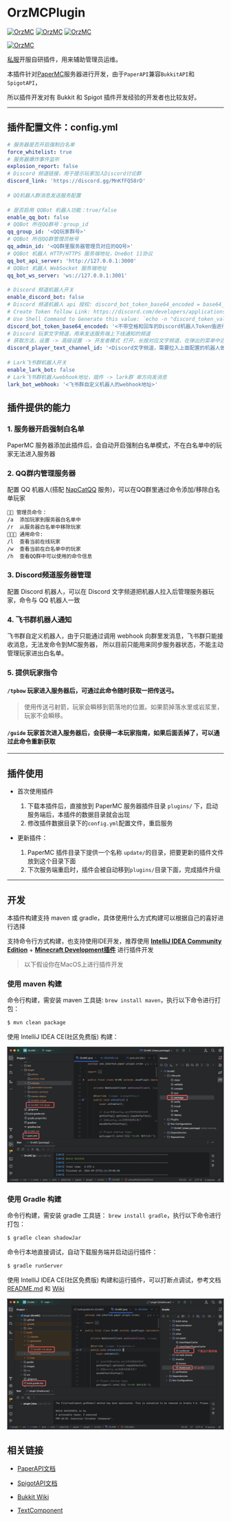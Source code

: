 # OrzMCPlugin
[![OrzMC](https://img.shields.io/hangar/dt/OrzMC?link=https%3A%2F%2Fhangar.papermc.io%2Fwangzhizhou666%2FOrzMC&style=flat)](https://hangar.papermc.io/wangzhizhou666/OrzMC)
[![OrzMC](https://img.shields.io/hangar/stars/OrzMC?link=https%3A%2F%2Fhangar.papermc.io%2Fwangzhizhou666%2FOrzMC&style=flat)](https://hangar.papermc.io/wangzhizhou666/OrzMC)
[![OrzMC](https://img.shields.io/hangar/views/OrzMC?link=https%3A%2F%2Fhangar.papermc.io%2Fwangzhizhou666%2FOrzMC&style=flat)](https://hangar.papermc.io/wangzhizhou666/OrzMC)

[![OrzMC](https://api.mcbanners.com/banner/resource/hangar/OrzMC/banner.png?background__template=DARK_GUNMETAL)](https://hangar.papermc.io/wangzhizhou666/OrzMC)

[私服](https://minecraft.jokerhub.cn)开服自研插件，用来辅助管理员运维。

本插件针对[PaperMC](https://papermc.io/)服务器进行开发，由于`PaperAPI`兼容`BukkitAPI`和`SpigotAPI`，

所以插件开发对有 Bukkit 和 Spigot 插件开发经验的开发者也比较友好。

---

## 插件配置文件：config.yml
```yaml
# 服务器是否开启强制白名单
force_whitelist: true
# 服务器爆炸事件监听
explosion_report: false
# Discord 频道链接，用于提示玩家加入Discord讨论群
discord_link: 'https://discord.gg/MnKfFQ58rD'

# QQ机器人群消息发送服务配置

# 是否启用 QQBot 机器人功能：true/false
enable_qq_bot: false
# QQBot 所在QQ群号：group_id
qq_group_id: '<QQ玩家群号>'
# QQBot 所在QQ群管理员帐号
qq_admin_id: '<QQ群里服务器管理员对应的QQ号>'
# QQBot 机器人 HTTP/HTTPS 服务端地址，OneBot 11协议
qq_bot_api_server: 'http://127.0.0.1:3000'
# QQBot 机器人 WebSocket 服务端地址
qq_bot_ws_server: 'ws://127.0.0.1:3001'

# Discord 频道机器人开关
enable_discord_bot: false
# Discord 频道机器人 api 授权: discord_bot_token_base64_encoded = base64_encode(discord_bot_token)
# Create Token follow Link: https://discord.com/developers/applications
# Use Shell Command to Generate this value: `echo -n "discord_token_value" | base64`
discord_bot_token_base64_encoded: '<不带空格和回车的Discord机器人Token值进行base64加密后的值>'
# Discord 玩家文字频道，用来发送服务端上下线通知的频道
# 获取方法，设置 -> 高级设置 -> 开发者模式 打开，长按对应文字频道，在弹出的菜单中选择最后一项：复制频道ID
discord_player_text_channel_id: '<Discord文字频道，需要拉入上面配置的机器人做为成员>'

# Lark飞书群机器人开关
enable_lark_bot: false
# Lark飞书群机器人webhook地址，插件 -> lark群 单方向发消息
lark_bot_webhook: '<飞书群自定义机器人的webhook地址>'
```

## 插件提供的能力

### 1. 服务器开启强制白名单

PaperMC 服务器添加此插件后，会自动开启强制白名单模式，不在白名单中的玩家无法进入服务器

### 2. QQ群内管理服务器

配置 QQ 机器人(搭配 [NapCatQQ](https://github.com/NapNeko/NapCatQQ) 服务)，可以在QQ群里通过命令添加/移除白名单玩家

```
👨‍💼 管理员命令：
/a	添加玩家到服务器白名单中
/r	从服务器白名单中移除玩家
👨🏻‍💻 通用命令: 
/l	查看当前在线玩家
/w	查看当前在白名单中的玩家
/h	查看QQ群中可以使用的命令信息
```

### 3. Discord频道服务器管理

配置 Discord 机器人，可以在 Discord 文字频道把机器人拉入后管理服务器玩家，命令与 QQ 机器人一致

### 4. 飞书群机器人通知

飞书群自定义机器人，由于只能通过调用 webhook 向群里发消息，飞书群只能接收消息，无法发命令到MC服务器，
所以目前只能用来同步服务器状态，不能主动管理玩家进出白名单。

### 5. 提供玩家指令

#### `/tpbow` 玩家进入服务器后，可通过此命令随时获取一把传送弓。

> 使用传送弓射箭，玩家会瞬移到箭落地的位置。如果箭掉落水里或岩浆里，玩家不会瞬移。

#### `/guide` 玩家首次进入服务器后，会获得一本玩家指南，如果后面丢掉了，可以通过此命令重新获取

---
## 插件使用

- 首次使用插件
  1. 下载本插件后，直接放到 PaperMC 服务器插件目录 `plugins/` 下，启动服务端后，本插件的数据目录就会出现
  2. 修改插件数据目录下的`config.yml`配置文件，重启服务

- 更新插件：
  1. PaperMC 插件目录下提供一个名称 `update/`的目录，把要更新的插件文件放到这个目录下面
  2. 下次服务端重启时，插件会被自动移到`plugins/`目录下面，完成插件升级

---
## 开发

本插件构建支持 maven 或 gradle，具体使用什么方式构建可以根据自己的喜好进行选择

支持命令行方式构建，也支持使用IDE开发，推荐使用
**[IntelliJ IDEA Community Edition](https://www.jetbrains.com/idea/download)** + 
**[Minecraft Development插件](https://plugins.jetbrains.com/plugin/8327-minecraft-development)** 
进行插件开发

> 以下假设你在MacOS上进行插件开发

### 使用 maven 构建

命令行构建，需安装 maven 工具链: `brew install maven`，执行以下命令进行打包：

```bash
$ mvn clean package
```

使用 IntelliJ IDEA CE(社区免费版) 构建：

![maven build](./images/maven_build_guide.png)

### 使用 Gradle 构建

命令行构建，需安装 gradle 工具链： `brew install gradle`，执行以下命令进行打包：

```bash
$ gradle clean shadowJar
```

命令行本地直接调试，自动下载服务端并启动运行插件：

```bash
$ gradle runServer
```

使用 IntelliJ IDEA CE(社区免费版) 构建和运行插件，可以打断点调试，参考文档
[README.md](https://github.com/jpenilla/run-task#basic-usage)
和 [Wiki](https://github.com/jpenilla/run-task/wiki)

![gradle build](./images/gradle_build_guide.png)

## 相关链接

- [PaperAPI文档](https://papermc.io/javadocs)

- [SpigotAPI文档](https://hub.spigotmc.org/javadocs/spigot/)

- [Bukkit Wiki](https://bukkit.fandom.com/wiki/Main_Page)

- [TextComponent](https://docs.adventure.kyori.net/text.html#creating-components)
